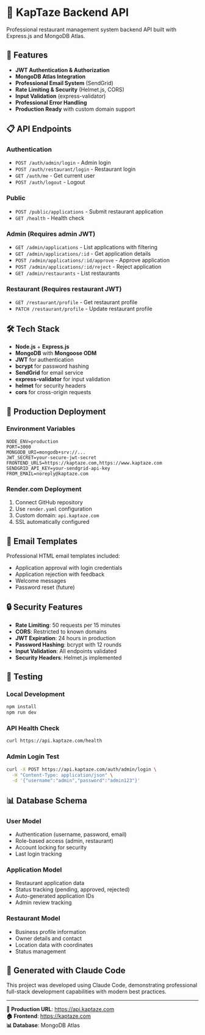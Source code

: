 # 🚀 KapTaze Backend API

Professional restaurant management system backend API built with Express.js and MongoDB Atlas.

## 🌟 Features

- **JWT Authentication & Authorization**
- **MongoDB Atlas Integration** 
- **Professional Email System** (SendGrid)
- **Rate Limiting & Security** (Helmet.js, CORS)
- **Input Validation** (express-validator)
- **Professional Error Handling**
- **Production Ready** with custom domain support

## 📋 API Endpoints

### Authentication
- `POST /auth/admin/login` - Admin login
- `POST /auth/restaurant/login` - Restaurant login
- `GET /auth/me` - Get current user
- `POST /auth/logout` - Logout

### Public
- `POST /public/applications` - Submit restaurant application
- `GET /health` - Health check

### Admin (Requires admin JWT)
- `GET /admin/applications` - List applications with filtering
- `GET /admin/applications/:id` - Get application details
- `POST /admin/applications/:id/approve` - Approve application
- `POST /admin/applications/:id/reject` - Reject application
- `GET /admin/restaurants` - List restaurants

### Restaurant (Requires restaurant JWT)
- `GET /restaurant/profile` - Get restaurant profile
- `PATCH /restaurant/profile` - Update restaurant profile

## 🛠️ Tech Stack

- **Node.js** + **Express.js**
- **MongoDB** with **Mongoose ODM**
- **JWT** for authentication
- **bcrypt** for password hashing
- **SendGrid** for email service
- **express-validator** for input validation
- **helmet** for security headers
- **cors** for cross-origin requests

## 🚀 Production Deployment

### Environment Variables

```env
NODE_ENV=production
PORT=3000
MONGODB_URI=mongodb+srv://...
JWT_SECRET=your-secure-jwt-secret
FRONTEND_URLS=https://kaptaze.com,https://www.kaptaze.com
SENDGRID_API_KEY=your-sendgrid-api-key
FROM_EMAIL=noreply@kaptaze.com
```

### Render.com Deployment

1. Connect GitHub repository
2. Use `render.yaml` configuration
3. Custom domain: `api.kaptaze.com`
4. SSL automatically configured

## 📧 Email Templates

Professional HTML email templates included:
- Application approval with login credentials
- Application rejection with feedback
- Welcome messages
- Password reset (future)

## 🔒 Security Features

- **Rate Limiting**: 50 requests per 15 minutes
- **CORS**: Restricted to known domains
- **JWT Expiration**: 24 hours in production
- **Password Hashing**: bcrypt with 12 rounds
- **Input Validation**: All endpoints validated
- **Security Headers**: Helmet.js implemented

## 🧪 Testing

### Local Development
```bash
npm install
npm run dev
```

### API Health Check
```bash
curl https://api.kaptaze.com/health
```

### Admin Login Test
```bash
curl -X POST https://api.kaptaze.com/auth/admin/login \
  -H "Content-Type: application/json" \
  -d '{"username":"admin","password":"admin123"}'
```

## 📊 Database Schema

### User Model
- Authentication (username, password, email)
- Role-based access (admin, restaurant)
- Account locking for security
- Last login tracking

### Application Model  
- Restaurant application data
- Status tracking (pending, approved, rejected)
- Auto-generated application IDs
- Admin review tracking

### Restaurant Model
- Business profile information
- Owner details and contact
- Location data with coordinates
- Status management

## 🤖 Generated with Claude Code

This project was developed using Claude Code, demonstrating professional full-stack development capabilities with modern best practices.

---

**🌟 Production URL**: https://api.kaptaze.com  
**🏠 Frontend**: https://kaptaze.com  
**📊 Database**: MongoDB Atlas